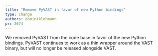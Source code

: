```yaml
---
title: "Remove PyVAST in favor of new Python bindings"
type: change
authors: dominiklohmann
pr: 2674
---
```


We removed PyVAST from the code base in favor of the new Python bindings. PyVAST
continues to work as a thin wrapper around the VAST binary, but will no longer
be released alongside VAST.
